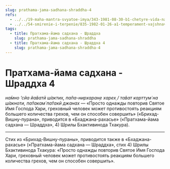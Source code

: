 ```yaml
---
slug: prathama-jama-sadhana-shraddha-4
refs:
  - ../../19-maha-mantra-svyatoe-imya/343-1981-08-30-b1-chetyre-vida-namabhasy.md
  - ../../54-smirenie-i-terpenie/835-1982-01-26-a1-temperament-vajshnava-sochetaet-smirenie-i-reshitelnost.md
tags:
  - title: Пратхама-йама садхана - Шраддха
    slug: prathama-jama-sadhana-shraddha
  - title: Пратхама-йама садхана - Шраддха 4
    slug: prathama-jama-sadhana-shraddha-4
---
```


# Пратхама-йама садхана - Шраддха 4

*на̄мно ’сйа йа̄ватӣ ш́актих̣, па̄па-нирхаран̣е харех̣ / та̄ват карттум̇ на ш́акноти, па̄такам̇ па̄такӣ джанах* — «Просто однажды повторив Святое Имя Господа Хари, греховный человек может противостоять реакциям большего количества грехов, чем он способен совершить» («Брихад-Вишну-пурана», приводится в «Бхаджана-рахасье» («Пратхама-йама садхана — Шраддха», 4) Шрилы Бхактивинода Тхакура).

---

Стих из «Брихад-Вишну-пураны», приводится также в «Бхаджана-рахасье» («Пратхама-йама садхана — Шраддха», стих 4) Шрилы Бхактивинода Тхакура: «Просто однажды повторив Святое Имя Господа Хари, греховный человек может противостоять реакциям большего количества грехов, чем он способен совершить».
